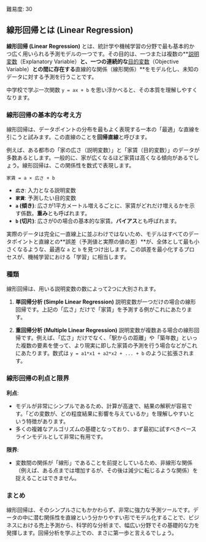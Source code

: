 難易度: 30

## 線形回帰とは (Linear Regression)

**線形回帰 (Linear Regression)** とは、統計学や機械学習の分野で最も基本的かつ広く用いられる予測モデルの一つです。その目的は、一つまたは複数の**<a href="04_用語解説/42_説明変数.md"><abbr title="予測や説明に使用する入力変数（独立変数）">説明変数</abbr></a>（Explanatory Variable）**と、一つの連続的な**<a href="04_用語解説/43_目的変数.md"><abbr title="予測したい対象の出力変数（従属変数）">目的変数</abbr></a>（Objective Variable）**との間に存在する**直線的な関係（線形関係）**をモデル化し、未知のデータに対する予測を行うことです。

中学校で学ぶ一次関数 `y = ax + b` を思い浮かべると、その本質を理解しやすくなります。

### 線形回帰の基本的な考え方

線形回帰は、データポイントの分布を最もよく表現する一本の「最適」な直線を引こうと試みます。この直線のことを**回帰直線**と呼びます。

例えば、ある都市の「家の広さ（説明変数）」と「家賃（目的変数）」のデータが多数あるとします。一般的に、家が広くなるほど家賃は高くなる傾向があるでしょう。線形回帰は、この関係性を数式で表現します。

`家賃 = a × 広さ + b`

- **`広さ`**: 入力となる説明変数
- **`家賃`**: 予測したい目的変数
- **`a` (傾き)**: 広さが1平方メートル増えるごとに、家賃がどれだけ増えるかを示す係数。**重み**とも呼ばれます。
- **`b` (切片)**: 広さが0の場合の基本的な家賃。**バイアス**とも呼ばれます。

実際のデータは完全に一直線上に並ぶわけではないため、モデルはすべてのデータポイントと直線との**誤差（予測値と実際の値の差）**が、全体として最も小さくなるような、最適な `a` と `b` を見つけ出します。この誤差を最小化するプロセスが、機械学習における「学習」に相当します。

### 種類

線形回帰は、用いる説明変数の数によって2つに大別されます。

1.  **単回帰分析 (Simple Linear Regression)**
    説明変数が一つだけの場合の線形回帰です。上記の「広さ」だけで「家賃」を予測する例がこれにあたります。

2.  **重回帰分析 (Multiple Linear Regression)**
    説明変数が複数ある場合の線形回帰です。例えば、「広さ」だけでなく、「駅からの距離」や「築年数」といった複数の要素を使って、より現実に即した家賃の予測を行う場合などがこれにあたります。数式は `y = a1*x1 + a2*x2 + ... + b` のように拡張されます。

### 線形回帰の利点と限界

**利点**:
-   モデルが非常にシンプルであるため、計算が高速で、結果の解釈が容易です。「どの変数が、どの程度結果に影響を与えているか」を理解しやすいという特徴があります。
-   多くの複雑なアルゴリズムの基礎となっており、まず最初に試すべきベースラインモデルとして非常に有用です。

**限界**:
-   変数間の関係が「線形」であることを前提としているため、非線形な関係（例えば、ある点までは増加するが、その後は減少に転じるような関係）を捉えることはできません。

### まとめ

線形回帰は、そのシンプルさにもかかわらず、非常に強力な予測ツールです。データの中に潜む関係性を直線という分かりやすい形でモデル化することで、ビジネスにおける売上予測から、科学的な分析まで、幅広い分野でその基礎的な力を発揮します。回帰分析を学ぶ上での、まさに第一歩と言えるでしょう。